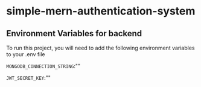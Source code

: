 # simple-mern-authentication-system

## Environment Variables for backend

To run this project, you will need to add the following environment variables to your .env file

`MONGODB_CONNECTION_STRING`:""

`JWT_SECRET_KEY`:""
